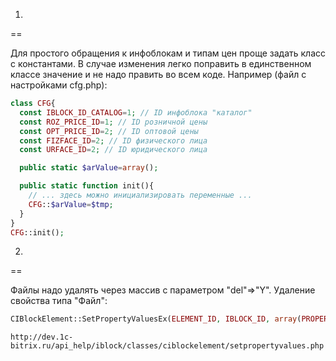 1.
==

Для простого обращения к инфоблокам и типам цен проще задать класс с константами. В случае изменения легко поправить в единственном классе значение и не надо править во всем коде. Например (файл с настройками cfg.php):
```php
class CFG{
  const IBLOCK_ID_CATALOG=1; // ID инфоблока "каталог"
  const ROZ_PRICE_ID=1; // ID розничной цены
  const OPT_PRICE_ID=2; // ID оптовой цены
  const FIZFACE_ID=2; // ID физического лица
  const URFACE_ID=2; // ID юридического лица

  public static $arValue=array();

  public static function init(){
    // ... здесь можно инициализировать переменные ...
    CFG::$arValue=$tmp;
  }
}
CFG::init();
```

2.
==

Файлы надо удалять через массив с параметром "del"=>"Y".
Удаление свойства типа "Файл":
```php
CIBlockElement::SetPropertyValuesEx(ELEMENT_ID, IBLOCK_ID, array(PROPERTY_ID => Array ("VALUE" => array("del" => "Y"))));
```

```
http://dev.1c-bitrix.ru/api_help/iblock/classes/ciblockelement/setpropertyvalues.php
```